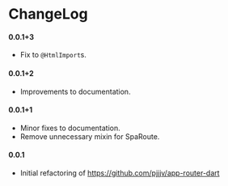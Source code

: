 ChangeLog
=========


#### 0.0.1+3
  * Fix to `@HtmlImport`s.

#### 0.0.1+2
  * Improvements to documentation.

#### 0.0.1+1
  * Minor fixes to documentation.
  * Remove unnecessary mixin for SpaRoute.

#### 0.0.1
  * Initial refactoring of https://github.com/pjjjv/app-router-dart

